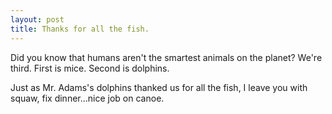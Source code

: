 ```yaml
---
layout: post
title: Thanks for all the fish.
---
```


Did you know that humans aren't the smartest animals on the planet? We're third. First is mice. Second is dolphins.

Just as Mr. Adams's dolphins thanked us for all the fish, I leave you with squaw, fix dinner&hellip;nice job on canoe.